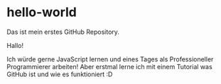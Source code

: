 # hello-world
Das ist mein erstes GitHub Repository.

Hallo!

Ich würde gerne JavaScript lernen und eines Tages als Professioneller Programmierer arbeiten!
Aber erstmal lerne ich mit einem Tutorial was GitHub ist und wie es funktioniert :D
